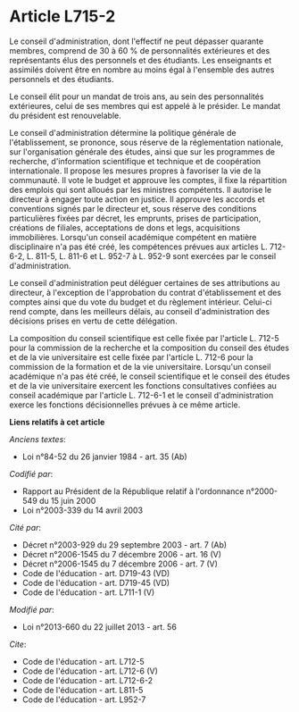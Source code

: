# Article L715-2

Le conseil d'administration, dont l'effectif ne peut dépasser quarante membres, comprend de 30 à 60 % de personnalités
extérieures et des représentants élus des personnels et des étudiants. Les enseignants et assimilés doivent être en nombre au
moins égal à l'ensemble des autres personnels et des étudiants. 

Le conseil élit pour un mandat de trois ans, au sein des personnalités extérieures, celui de ses membres qui est appelé à le
présider. Le mandat du président est renouvelable. 

Le conseil d'administration détermine la politique générale de l'établissement, se prononce, sous réserve de la
réglementation nationale, sur l'organisation générale des études, ainsi que sur les programmes de recherche, d'information
scientifique et technique et de coopération internationale. Il propose les mesures propres à favoriser la vie de la
communauté. Il vote le budget et approuve les comptes, il fixe la répartition des emplois qui sont alloués par les ministres
compétents. Il autorise le directeur à engager toute action en justice. Il approuve les accords et conventions signés par le
directeur et, sous réserve des conditions particulières fixées par décret, les emprunts, prises de participation, créations
de filiales, acceptations de dons et legs, acquisitions immobilières. Lorsqu'un conseil académique compétent en matière
disciplinaire n'a pas été créé, les compétences prévues aux articles L. 712-6-2, L. 811-5, L. 811-6 et L. 952-7 à L. 952-9
sont exercées par le conseil d'administration. 

Le conseil d'administration peut déléguer certaines de ses attributions au directeur, à l'exception de l'approbation du
contrat d'établissement et des comptes ainsi que du vote du budget et du règlement intérieur. Celui-ci rend compte, dans les
meilleurs délais, au conseil d'administration des décisions prises en vertu de cette délégation. 

La composition du conseil scientifique est celle fixée par l'article L. 712-5 pour la commission de la recherche et la
composition du conseil des études et de la vie universitaire est celle fixée par l'article L. 712-6 pour la commission de la
formation et de la vie universitaire. Lorsqu'un conseil académique n'a pas été créé, le conseil scientifique et le conseil
des études et de la vie universitaire exercent les fonctions consultatives confiées au conseil académique par l'article L.
712-6-1 et le conseil d'administration exerce les fonctions décisionnelles prévues à ce même article.

**Liens relatifs à cet article**

_Anciens textes_:

  - Loi n°84-52 du 26 janvier 1984 - art. 35 (Ab)

_Codifié par_:

  - Rapport au Président de la République relatif à l'ordonnance n°2000-549 du 15 juin 2000
  - Loi n°2003-339 du 14 avril 2003

_Cité par_:

  - Décret n°2003-929 du 29 septembre 2003 - art. 7 (Ab)
  - Décret n°2006-1545 du 7 décembre 2006 - art. 16 (V)
  - Décret n°2006-1545 du 7 décembre 2006 - art. 7 (V)
  - Code de l'éducation - art. D719-43 (VD)
  - Code de l'éducation - art. D719-45 (VD)
  - Code de l'éducation - art. L711-1 (V)

_Modifié par_:

  - Loi n°2013-660 du 22 juillet 2013 - art. 56

_Cite_:

  - Code de l'éducation - art. L712-5
  - Code de l'éducation - art. L712-6 (V)
  - Code de l'éducation - art. L712-6-2
  - Code de l'éducation - art. L811-5
  - Code de l'éducation - art. L952-7
